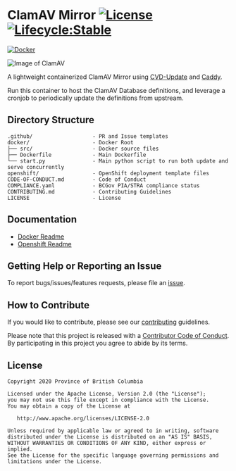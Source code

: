 
# ClamAV Mirror [![License](https://img.shields.io/badge/License-Apache%202.0-blue.svg)](LICENSE) [![Lifecycle:Stable](https://img.shields.io/badge/Lifecycle-Stable-97ca00)](https://github.com/bcgov/repomountie/blob/master/doc/lifecycle-badges.md)

[![Docker](https://github.com/bcgov/clamav-mirror/actions/workflows/docker-image.yaml/badge.svg)](https://github.com/bcgov/clamav-mirror/actions/workflows/docker-image.yaml)

![Image of ClamAV](https://www.clamav.net/assets/clamav-trademark.png)

A lightweight containerized ClamAV Mirror using [CVD-Update](https://github.com/Cisco-Talos/cvdupdate) and [Caddy](https://github.com/caddyserver/caddy).

Run this container to host the ClamAV Database definitions, and leverage a cronjob to periodically update the definitions from upstream.

## Directory Structure

    .github/                   - PR and Issue templates
    docker/                    - Docker Root
    ├── src/                   - Docker source files
    ├── Dockerfile             - Main Dockerfile
    └── start.py               - Main python script to run both update and serve concurrently
    openshift/                 - OpenShift deployment template files
    CODE-OF-CONDUCT.md         - Code of Conduct
    COMPLIANCE.yaml            - BCGov PIA/STRA compliance status
    CONTRIBUTING.md            - Contributing Guidelines
    LICENSE                    - License

## Documentation

* [Docker Readme](docker/README.md)
* [Openshift Readme](openshift/README.md)

## Getting Help or Reporting an Issue

To report bugs/issues/features requests, please file an [issue](https://github.com/bcgov/clamav-mirror/issues).

## How to Contribute

If you would like to contribute, please see our [contributing](CONTRIBUTING.md) guidelines.

Please note that this project is released with a [Contributor Code of Conduct](CODE-OF-CONDUCT.md). By participating in this project you agree to abide by its terms.

## License

    Copyright 2020 Province of British Columbia

    Licensed under the Apache License, Version 2.0 (the "License");
    you may not use this file except in compliance with the License.
    You may obtain a copy of the License at

       http://www.apache.org/licenses/LICENSE-2.0

    Unless required by applicable law or agreed to in writing, software
    distributed under the License is distributed on an "AS IS" BASIS,
    WITHOUT WARRANTIES OR CONDITIONS OF ANY KIND, either express or implied.
    See the License for the specific language governing permissions and
    limitations under the License.
